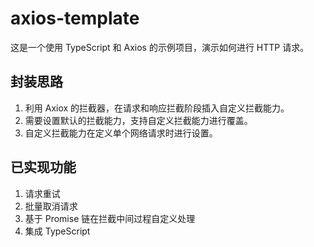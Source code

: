 # axios-template

这是一个使用 TypeScript 和 Axios 的示例项目，演示如何进行 HTTP 请求。

## 封装思路

1. 利用 Axiox 的拦截器，在请求和响应拦截阶段插入自定义拦截能力。
2. 需要设置默认的拦截能力，支持自定义拦截能力进行覆盖。
3. 自定义拦截能力在定义单个网络请求时进行设置。

## 已实现功能

1. 请求重试
2. 批量取消请求
3. 基于 Promise 链在拦截中间过程自定义处理
4. 集成 TypeScript
